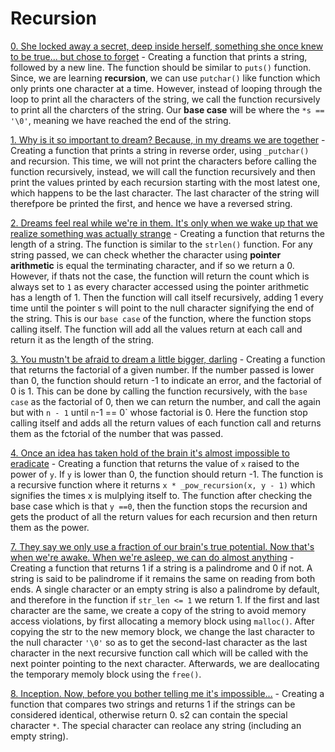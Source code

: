 # Recursion

[0. She locked away a secret, deep inside herself, something she once knew to be true... but chose to forget](./0-puts_recursion.c) - Creating a function that prints a string, followed by a new line. The function should be similar to `puts()` function. Since, we are learning **recursion**, we can use `putchar()` like function which only prints one character at a time. However, instead of looping through the loop to print all the characters of the string, we call the function recursively to print all the charcters of the string. Our **base case** will be where the `*s == '\0'`, meaning we have reached the end of the string.

[1. Why is it so important to dream? Because, in my dreams we are together](./1-print_rev_recursion.c) - Creating a function that prints a string in reverse order, using `_putchar()` and recursion. This time, we will not print the characters before calling the function recursively, instead, we will call the function recursively and then print the values printed by each recursion starting with the most latest one, which happens to be the last character. The last character of the string will therefpore be printed the first, and hence we have a reversed string.

[2. Dreams feel real while we're in them. It's only when we wake up that we realize something was actually strange](./2-strlen_recursion.c) - Creating a function that returns the length of a string. The function is similar to the `strlen()` function. For any string passed, we can check whether the character using **pointer arithmetic** is equal the terminating character, and if so we return a 0. However, if thats not the case, the function will return the count which is always set to `1` as every character accessed using the pointer arithmetic has a length of 1. Then the function will call itself recursively, adding 1 every time until the pointer s will point to the null character signifying the end of the string. This is our `base case` of the function, where the function stops calling itself. The function will add all the values return at each call and return it as the length of the string.

[3. You mustn't be afraid to dream a little bigger, darling](./3-factorial.c) - Creating a function that returns the factorial of a given number. If the number passed is lower than 0, the function should return -1 to indicate an error, and the factorial of 0 is 1. This can be done by calling the function recursively, with the `base case` as the factorial of 0, then we can return the number, and call the again but with `n - 1` until `n`-1 == 0` whose factorial is 0. Here the function stop calling itself and adds all the return values of each function call and returns them as the fctorial of the number that was passed.

[4. Once an idea has taken hold of the brain it's almost impossible to eradicate](./4-power_recursion.c) - Creating a function that returns the value of `x` raised to the power of `y`. If `y` is lower than 0, the function should return -1. The function is a recursive function where it returns `x * _pow_recursion(x, y - 1)` which signifies the times x is mulplying itself to. The function after checking the base case which is that `y ==0`, then the function stops the recursion and gets the product of all the return values for each recursion and then return them as the power.


[7. They say we only use a fraction of our brain's true potential. Now that's when we're awake. When we're asleep, we can do almost anything](./100-is_palindrome.c) - Creating a function that returns 1 if a string is a palindrome and 0 if not. A string is said to be palindrome if it remains the same on reading from both ends. A single character or an empty string is also a palindrome by default, and therefore in the function if `str_len <= 1` we return 1. If the first and last character are the same, we create a copy of the string to avoid memory access violations, by first allocating a memory block using `malloc()`.  After copying the str to the new memory block, we change the last character to the null character `'\0'` so as to get the second-last character as the last character in the next recursive function call which will be called with the next pointer pointing to the next character. Afterwards, we are deallocating the temporary memoly block using the `free()`.


[8. Inception. Now, before you bother telling me it's impossible...](./100-wildcmp.c) - Creating a function that compares two strings and returns 1 if the strings can be considered identical, otherwise return 0. s2 can contain the special character `*`. The special character can reolace any string (including an empty string).

